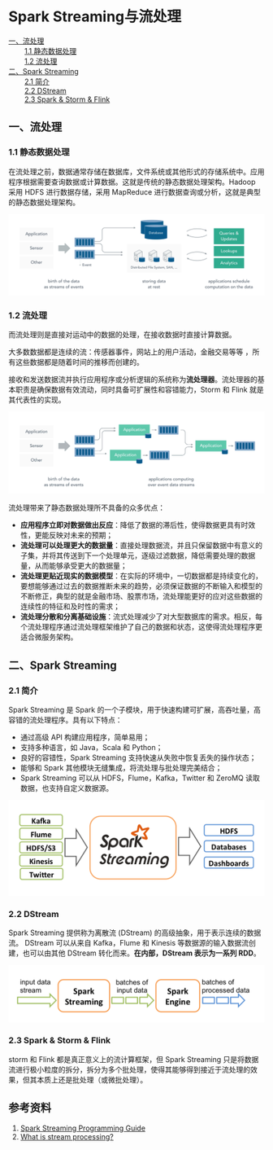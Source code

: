 # Spark Streaming与流处理

<nav>
<a href="#一流处理">一、流处理</a><br/>
&nbsp;&nbsp;&nbsp;&nbsp;&nbsp;&nbsp;&nbsp;&nbsp;<a href="#11-静态数据处理">1.1 静态数据处理</a><br/>
&nbsp;&nbsp;&nbsp;&nbsp;&nbsp;&nbsp;&nbsp;&nbsp;<a href="#12-流处理">1.2 流处理</a><br/>
<a href="#二Spark-Streaming">二、Spark Streaming</a><br/>
&nbsp;&nbsp;&nbsp;&nbsp;&nbsp;&nbsp;&nbsp;&nbsp;<a href="#21-简介">2.1 简介</a><br/>
&nbsp;&nbsp;&nbsp;&nbsp;&nbsp;&nbsp;&nbsp;&nbsp;<a href="#22-DStream">2.2 DStream</a><br/>
&nbsp;&nbsp;&nbsp;&nbsp;&nbsp;&nbsp;&nbsp;&nbsp;<a href="#23-Spark--Storm--Flink">2.3 Spark & Storm & Flink</a><br/>
</nav>

## 一、流处理

### 1.1 静态数据处理

在流处理之前，数据通常存储在数据库，文件系统或其他形式的存储系统中。应用程序根据需要查询数据或计算数据。这就是传统的静态数据处理架构。Hadoop 采用 HDFS 进行数据存储，采用 MapReduce 进行数据查询或分析，这就是典型的静态数据处理架构。

<div align="center"> <img  src="../pictures/01_data_at_rest_infrastructure.png"/> </div>



### 1.2 流处理

而流处理则是直接对运动中的数据的处理，在接收数据时直接计算数据。

大多数数据都是连续的流：传感器事件，网站上的用户活动，金融交易等等 ，所有这些数据都是随着时间的推移而创建的。

接收和发送数据流并执行应用程序或分析逻辑的系统称为**流处理器**。流处理器的基本职责是确保数据有效流动，同时具备可扩展性和容错能力，Storm 和 Flink 就是其代表性的实现。

<div align="center"> <img  src="../pictures/02_stream_processing_infrastructure.png"/> </div>



流处理带来了静态数据处理所不具备的众多优点：

 

- **应用程序立即对数据做出反应**：降低了数据的滞后性，使得数据更具有时效性，更能反映对未来的预期；
- **流处理可以处理更大的数据量**：直接处理数据流，并且只保留数据中有意义的子集，并将其传送到下一个处理单元，逐级过滤数据，降低需要处理的数据量，从而能够承受更大的数据量；
- **流处理更贴近现实的数据模型**：在实际的环境中，一切数据都是持续变化的，要想能够通过过去的数据推断未来的趋势，必须保证数据的不断输入和模型的不断修正，典型的就是金融市场、股票市场，流处理能更好的应对这些数据的连续性的特征和及时性的需求；
- **流处理分散和分离基础设施**：流式处理减少了对大型数据库的需求。相反，每个流处理程序通过流处理框架维护了自己的数据和状态，这使得流处理程序更适合微服务架构。



## 二、Spark Streaming

### 2.1 简介

Spark Streaming 是 Spark 的一个子模块，用于快速构建可扩展，高吞吐量，高容错的流处理程序。具有以下特点：

+ 通过高级 API 构建应用程序，简单易用；
+ 支持多种语言，如 Java，Scala 和 Python；
+ 良好的容错性，Spark Streaming 支持快速从失败中恢复丢失的操作状态；
+ 能够和 Spark 其他模块无缝集成，将流处理与批处理完美结合；
+ Spark Streaming 可以从 HDFS，Flume，Kafka，Twitter 和 ZeroMQ 读取数据，也支持自定义数据源。

<div align="center"> <img width="600px" src="../pictures/spark-streaming-arch.png"/> </div>

### 2.2 DStream

Spark Streaming 提供称为离散流 (DStream) 的高级抽象，用于表示连续的数据流。 DStream 可以从来自 Kafka，Flume 和 Kinesis 等数据源的输入数据流创建，也可以由其他 DStream 转化而来。**在内部，DStream 表示为一系列 RDD**。

<div align="center"> <img width="600px"   src="../pictures/spark-streaming-flow.png"/> </div>



### 2.3 Spark & Storm & Flink

storm 和 Flink 都是真正意义上的流计算框架，但 Spark Streaming 只是将数据流进行极小粒度的拆分，拆分为多个批处理，使得其能够得到接近于流处理的效果，但其本质上还是批处理（或微批处理）。





## 参考资料

1. [Spark Streaming Programming Guide](https://spark.apache.org/docs/latest/streaming-programming-guide.html)
2. [What is stream processing?](https://www.ververica.com/what-is-stream-processing)

